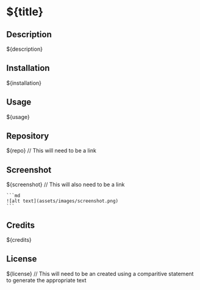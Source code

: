 # ${title}

## Description

${description}

## Installation

${installation}

## Usage

${usage}

## Repository

${repo} // This will need to be a link

## Screenshot

${screenshot} // This will also need to be a link

    ```md
    ![alt text](assets/images/screenshot.png)
    ```

## Credits

${credits}

## License

${license} // This will need to be an created using a comparitive statement to generate the appropriate text